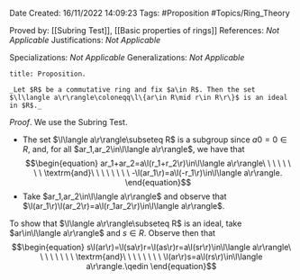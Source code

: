 <div class="topSpace"></div>

Date Created: 16/11/2022 14:09:23
Tags: #Proposition #Topics/Ring_Theory

Proved by: [[Subring Test]], [[Basic properties of rings]]
References: _Not Applicable_
Justifications: _Not Applicable_

Specializations: _Not Applicable_
Generalizations: _Not Applicable_

``` ad-Proposition
title: Proposition.

_Let $R$ be a commutative ring and fix $a\in R$. Then the set $\l\langle a\r\rangle\coloneqq\l\{ar\in R\mid r\in R\r\}$ is an ideal in $R$._

```

_Proof_. We use the Subring Test.
* The set $\l\langle a\r\rangle\subseteq R$ is a subgroup since $a0=0\in R$, and, for all $ar_1,ar_2\in\l\langle a\r\rangle$, we have that
$$\begin{equation}
    ar_1+ar_2=a\l(r_1+r_2\r)\in\l\langle a\r\rangle\ \ \ \ \ \ \ \ \textrm{and}\ \ \ \ \ \ \ \ -\l(ar_1\r)=a\l(-r_1\r)\in\l\langle a\r\rangle.
\end{equation}$$
* Take $ar_1,ar_2\in\l\langle a\r\rangle$ and observe that $\l(ar_1\r)\l(ar_2\r)=a\l(r_1ar_2\r)\in\l\langle a\r\rangle$.

To show that $\l\langle a\r\rangle\subseteq R$ is an ideal, take $ar\in\l\langle a\r\rangle$ and $s\in R$. Observe then that
$$\begin{equation}
    s\l(ar\r)=\l(sa\r)r=\l(as\r)r=a\l(sr\r)\in\l\langle a\r\rangle\ \ \ \ \ \ \ \ \textrm{and}\ \ \ \ \ \ \ \ \l(ar\r)s=a\l(rs\r)\in\l\langle a\r\rangle.\qedin
\end{equation}$$

